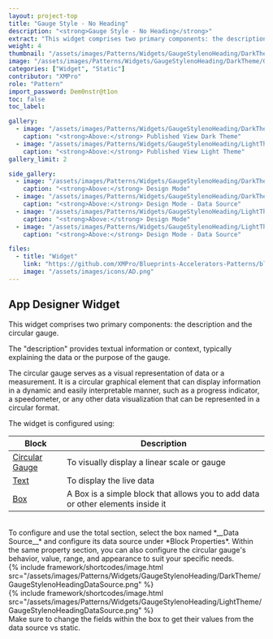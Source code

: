 ```yaml
---
layout: project-top
title: "Gauge Style - No Heading"
description: "<strong>Gauge Style - No Heading</strong>"
extract: "This widget comprises two primary components: the description and the circular gauge. The description provides textual information or context, typically explaining the data or the purpose of the gauge."
weight: 4
thumbnail: "/assets/images/Patterns/Widgets/GaugeStylenoHeading/DarkTheme/GaugeStylenoHeadingPublishedMode.png"
image: "/assets/images/Patterns/Widgets/GaugeStylenoHeading/DarkTheme/GaugeStylenoHeadingPublishedMode.png"
categories: ["Widget", "Static"]
contributor: "XMPro"
role: "Pattern"
import_password: Dem0nstr@t1on
toc: false
toc_label: 

gallery:
  - image: "/assets/images/Patterns/Widgets/GaugeStylenoHeading/DarkTheme/GaugeStylenoHeadingPublishedMode.png"
    caption: "<strong>Above:</strong> Published View Dark Theme"
  - image: "/assets/images/Patterns/Widgets/GaugeStylenoHeading/LightTheme/GaugeStylenoHeadingPublishedMode.png"
    caption: "<strong>Above:</strong> Published View Light Theme"
gallery_limit: 2

side_gallery:
  - image: "/assets/images/Patterns/Widgets/GaugeStylenoHeading/DarkTheme/GaugeStylenoHeadingDesignMode.png"
    caption: "<strong>Above:</strong> Design Mode"
  - image: "/assets/images/Patterns/Widgets/GaugeStylenoHeading/DarkTheme/GaugeStylenoHeadingDataSource.png"
    caption: "<strong>Above:</strong> Design Mode - Data Source"
  - image: "/assets/images/Patterns/Widgets/GaugeStylenoHeading/LightTheme/GaugeStylenoHeadingDesignMode.png"
    caption: "<strong>Above:</strong> Design Mode"
  - image: "/assets/images/Patterns/Widgets/GaugeStylenoHeading/LightTheme/GaugeStylenoHeadingDataSource.png"
    caption: "<strong>Above:</strong> Design Mode - Data Source"

files:
  - title: "Widget"
    link: "https://github.com/XMPro/Blueprints-Accelerators-Patterns/blob/master/Patterns/Widgets/Gauge%20Style%20No%20Heading.xwid"
    image: "/assets/images/icons/AD.png"
---
```


## App Designer Widget
This widget comprises two primary components: the description and the circular gauge. 

The "description" provides textual information or context, typically explaining the data or the purpose of the gauge. 

The circular gauge serves as a visual representation of data or a measurement. It is a circular graphical element that can display information in a dynamic and easily interpretable manner, such as a progress indicator, a speedometer, or any other data visualization that can be represented in a circular format.

The widget is configured using: 

| Block                                  | Description                                                  |
| -------------------------------------- | ------------------------------------------------------------ |
| [Circular Gauge](https://documentation.xmpro.com/blocks-toolbox/visualizations/circular-gauge) | To visually display a linear scale or gauge |
| [Text](https://documentation.xmpro.com/blocks-toolbox/basic/text) | To display the live data |
| [Box](https://documentation.xmpro.com/blocks-toolbox/layout/box-and-data-repeater-box) | A Box is a simple block that allows you to add data or other elements inside it |

<br />
To configure and use the total section, select the box named *__Data Source__* and configure its data source under *Block Properties*. Within the same property section, you can also configure the circular gauge's behavior, value, range, and appearance to suit your specific needs.
<div class="inline_image">{% include framework/shortcodes/image.html src="/assets/images/Patterns/Widgets/GaugeStylenoHeading/DarkTheme/GaugeStylenoHeadingDataSource.png" %}</div>
<div class="inline_image">{% include framework/shortcodes/image.html src="/assets/images/Patterns/Widgets/GaugeStylenoHeading/LightTheme/GaugeStylenoHeadingDataSource.png" %}</div>
Make sure to change the fields within the box to get their values from the data source vs static.